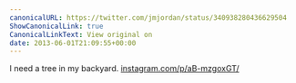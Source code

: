 ```yaml
---
canonicalURL: https://twitter.com/jmjordan/status/340938280436629504
ShowCanonicalLink: true
CanonicalLinkText: View original on
date: 2013-06-01T21:09:55+00:00
---
```

I need a tree in my backyard. [instagram.com/p/aB-mzgoxGT/](http://instagram.com/p/aB-mzgoxGT/)
